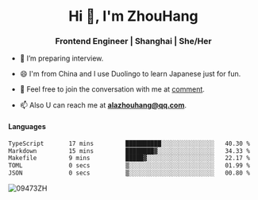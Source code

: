 <h1 align="center">Hi 👋, I'm ZhouHang</h1>

<h3 align="center">Frontend Engineer | Shanghai | She/Her</h3>

- 🤔 I’m preparing interview.
  
- 😄 I'm from China and I use Duolingo to learn Japanese just for fun.
  
- 🐨 Feel free to join the conversation with me at [comment](https://github.com/09473ZH/comment/discussions).

- 📫 Also U can reach me at **alazhouhang@qq.com**.


<h4 align="left">Languages</h4>
<!--START_SECTION:waka-->

```txt
TypeScript       17 mins         ██████████░░░░░░░░░░░░░░░   40.30 %
Markdown         15 mins         ████████▓░░░░░░░░░░░░░░░░   34.33 %
Makefile         9 mins          █████▓░░░░░░░░░░░░░░░░░░░   22.17 %
TOML             0 secs          ▒░░░░░░░░░░░░░░░░░░░░░░░░   01.99 %
JSON             0 secs          ▒░░░░░░░░░░░░░░░░░░░░░░░░   00.80 %
```

<!--END_SECTION:waka-->

<p align="left"> <img src=https://github-readme-stats.vercel.app/api?username=09473ZH&show_icons=true alt=09473ZH /> </p>
